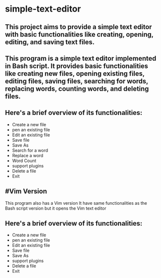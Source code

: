# simple-text-editor
This project aims to provide a simple text editor with basic functionalities like creating, opening, editing, and saving text files.
-


This program is a simple text editor implemented in Bash script. It provides basic functionalities like creating new files, opening existing files, editing files, saving files, searching for words, replacing words, counting words, and deleting files.
-
Here's a brief overview of its functionalities:
-
* Create a new file
* pen an existing file
* Edit an existing file
* Save file
* Save As
* Search for a word
* Replace a word
* Word Count
* support plugins
* Delete a file
* Exit

#Vim Version
-
This program also has a Vim version It have same functionalities as the Bash script version but it opens the Vim text editor

Here's a brief overview of its functionalities:
-
* Create a new file
* pen an existing file
* Edit an existing file
* Save file
* Save As
* support plugins
* Delete a file
* Exit


